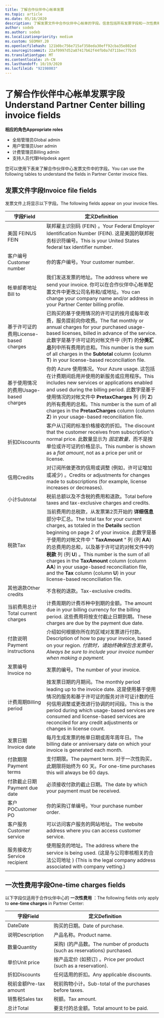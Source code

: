```yaml
---
title: 了解合作伙伴中心帐单发票
ms.topic: article
ms.date: 05/18/2020
description: 了解发票文件中合作伙伴中心帐单的字段。信息包括所有发票字段和一次性费用字段的字段和定义。
author: sodeb
ms.author: sodeb
ms.localizationpriority: medium
ms.custom: SEOMAY.20
ms.openlocfilehash: 121b0bc756e715af358eda30eff92cba35e802ed
ms.sourcegitcommit: 22af0997d52a87417b62f44fb0a7d711bec77b35
ms.translationtype: MT
ms.contentlocale: zh-CN
ms.lasthandoff: 10/19/2020
ms.locfileid: "92198003"
---
```

# <a name="understand-partner-center-billing-invoice-fields"></a><span data-ttu-id="0b876-103">了解合作伙伴中心帐单发票字段</span><span class="sxs-lookup"><span data-stu-id="0b876-103">Understand Partner Center billing invoice fields</span></span>

<span data-ttu-id="0b876-104">**相应的角色**</span><span class="sxs-lookup"><span data-stu-id="0b876-104">**Appropriate roles**</span></span>

- <span data-ttu-id="0b876-105">全局管理员</span><span class="sxs-lookup"><span data-stu-id="0b876-105">Global admin</span></span>
- <span data-ttu-id="0b876-106">用户管理员</span><span class="sxs-lookup"><span data-stu-id="0b876-106">User admin</span></span>
- <span data-ttu-id="0b876-107">计费管理员</span><span class="sxs-lookup"><span data-stu-id="0b876-107">Billing admin</span></span>
- <span data-ttu-id="0b876-108">支持人员代理</span><span class="sxs-lookup"><span data-stu-id="0b876-108">Helpdesk agent</span></span>

<span data-ttu-id="0b876-109">您可以使用下表来了解合作伙伴中心发票文件中的字段。</span><span class="sxs-lookup"><span data-stu-id="0b876-109">You can use the following tables to understand the fields in Partner Center invoice files.</span></span>

## <a name="invoice-file-fields"></a><span data-ttu-id="0b876-110">发票文件字段</span><span class="sxs-lookup"><span data-stu-id="0b876-110">Invoice file fields</span></span>

<span data-ttu-id="0b876-111">发票文件上将显示以下字段。</span><span class="sxs-lookup"><span data-stu-id="0b876-111">The following fields appear on your invoice files.</span></span>

| <span data-ttu-id="0b876-112">字段</span><span class="sxs-lookup"><span data-stu-id="0b876-112">Field</span></span> | <span data-ttu-id="0b876-113">定义</span><span class="sxs-lookup"><span data-stu-id="0b876-113">Definition</span></span> |
| ----- | ---------- |
| <span data-ttu-id="0b876-114">美国 FEIN</span><span class="sxs-lookup"><span data-stu-id="0b876-114">US FEIN</span></span> | <span data-ttu-id="0b876-115">联邦雇主识别码 (FEIN) 。</span><span class="sxs-lookup"><span data-stu-id="0b876-115">Your Federal Employer Identification Number (FEIN).</span></span> <span data-ttu-id="0b876-116">这是美国的联邦税务标识符编号。</span><span class="sxs-lookup"><span data-stu-id="0b876-116">This is your United States federal tax identifier number.</span></span> |
| <span data-ttu-id="0b876-117">客户编号</span><span class="sxs-lookup"><span data-stu-id="0b876-117">Customer number</span></span> | <span data-ttu-id="0b876-118">你的客户编号。</span><span class="sxs-lookup"><span data-stu-id="0b876-118">Your customer number.</span></span> |
| <span data-ttu-id="0b876-119">帐单邮寄地址</span><span class="sxs-lookup"><span data-stu-id="0b876-119">Bill to</span></span> | <span data-ttu-id="0b876-120">我们发送发票的地址。</span><span class="sxs-lookup"><span data-stu-id="0b876-120">The address where we send your invoice.</span></span> <span data-ttu-id="0b876-121">你可以在合作伙伴中心帐单配置文件中更改公司名称和/或地址。</span><span class="sxs-lookup"><span data-stu-id="0b876-121">You can change your company name and/or address in your Partner Center billing profile.</span></span> |
| <span data-ttu-id="0b876-122">基于许可证的费用</span><span class="sxs-lookup"><span data-stu-id="0b876-122">License-based charges</span></span> | <span data-ttu-id="0b876-123">已购买的基于使用情况的许可证的按月或每年收费，服务提前向你收费。</span><span class="sxs-lookup"><span data-stu-id="0b876-123">The flat monthly or annual charges for your purchased usage-based licenses, billed in advance of the service.</span></span> <span data-ttu-id="0b876-124">此数字是基于许可证的对帐文件中 (列**T**) 的**分类汇总**列中所有费用的总和。</span><span class="sxs-lookup"><span data-stu-id="0b876-124">This number is the sum of all charges in the **Subtotal** column (column **T**) in your license-based reconciliation file.</span></span> |
| <span data-ttu-id="0b876-125">基于使用情况的费用</span><span class="sxs-lookup"><span data-stu-id="0b876-125">Usage-based charges</span></span> | <span data-ttu-id="0b876-126">你的 Azure 使用情况。</span><span class="sxs-lookup"><span data-stu-id="0b876-126">Your Azure usage.</span></span> <span data-ttu-id="0b876-127">这包括在计费期间启用并使用的新服务或应用程序。</span><span class="sxs-lookup"><span data-stu-id="0b876-127">This includes new services or applications enabled and used during the billing period.</span></span> <span data-ttu-id="0b876-128">此数字是基于使用情况的对帐文件中 **PretaxCharges** 列 (列 **Z**) 的所有费用的总和。</span><span class="sxs-lookup"><span data-stu-id="0b876-128">This number is the sum of all charges in the **PretaxCharges** column (column **Z**) in your usage-based reconciliation file.</span></span> |
| <span data-ttu-id="0b876-129">折扣</span><span class="sxs-lookup"><span data-stu-id="0b876-129">Discounts</span></span> | <span data-ttu-id="0b876-130">客户从订阅的标准价格接收的折扣。</span><span class="sxs-lookup"><span data-stu-id="0b876-130">The discount that the customer receives from subscription's normal price.</span></span> <span data-ttu-id="0b876-131">此数量显示为 *固定数量*，而不是按单位或许可证的价格显示。</span><span class="sxs-lookup"><span data-stu-id="0b876-131">This number is shown as a *flat amount*, not as a price per unit or license.</span></span> |
| <span data-ttu-id="0b876-132">信用</span><span class="sxs-lookup"><span data-stu-id="0b876-132">Credits</span></span> | <span data-ttu-id="0b876-133">对订阅所做更改的信用或调整 (例如，许可证增加或减少) 。</span><span class="sxs-lookup"><span data-stu-id="0b876-133">Credits or adjustments for changes made to subscriptions (for example, license increases or decreases).</span></span> |
| <span data-ttu-id="0b876-134">小计</span><span class="sxs-lookup"><span data-stu-id="0b876-134">Subtotal</span></span> | <span data-ttu-id="0b876-135">税前总额以及不含税的费用和退款。</span><span class="sxs-lookup"><span data-stu-id="0b876-135">Total before taxes and tax-exclusive charges and credits.</span></span> |
| <span data-ttu-id="0b876-136">税款</span><span class="sxs-lookup"><span data-stu-id="0b876-136">Tax</span></span> | <span data-ttu-id="0b876-137">当前费用的总税款，从发票第2页开始的 **详细信息** 部分中汇总。</span><span class="sxs-lookup"><span data-stu-id="0b876-137">The total tax for your current charges, as totaled in the **Details** section beginning on page 2 of your invoice.</span></span> <span data-ttu-id="0b876-138">此数字是基于使用的对帐文件中 " **TaxAmount** " 列 (列 **AA**) 的总费用的总和，以及基于许可证的对帐文件中的 **税款** 列 (列 **U**) 。</span><span class="sxs-lookup"><span data-stu-id="0b876-138">This number is the sum of all charges in the **TaxAmount** column (column **AA**) in your usage-based reconciliation file, and the **Tax** column (column **U**) in your license-based reconciliation file.</span></span> |
| <span data-ttu-id="0b876-139">其他退款</span><span class="sxs-lookup"><span data-stu-id="0b876-139">Other credits</span></span> | <span data-ttu-id="0b876-140">不含税的退款。</span><span class="sxs-lookup"><span data-stu-id="0b876-140">Tax-exclusive credits.</span></span> |
| <span data-ttu-id="0b876-141">当前费用总计</span><span class="sxs-lookup"><span data-stu-id="0b876-141">Total current charges</span></span> | <span data-ttu-id="0b876-142">计费周期的计费币种中到期的金额。</span><span class="sxs-lookup"><span data-stu-id="0b876-142">The amount due in your billing currency for the billing period.</span></span> <span data-ttu-id="0b876-143">这些费用将按支付截止日期到期。</span><span class="sxs-lookup"><span data-stu-id="0b876-143">These charges are due by the payment due date.</span></span> |
| <span data-ttu-id="0b876-144">付款说明</span><span class="sxs-lookup"><span data-stu-id="0b876-144">Payment instructions</span></span> | <span data-ttu-id="0b876-145">介绍如何根据你所在的区域对发票进行付款。</span><span class="sxs-lookup"><span data-stu-id="0b876-145">Description of how to pay your invoice, based on your region.</span></span> <span data-ttu-id="0b876-146">*付款时，请始终确保包含发票号。*</span><span class="sxs-lookup"><span data-stu-id="0b876-146">*Always be sure to include your invoice number when making a payment.*</span></span> |
| <span data-ttu-id="0b876-147">发票编号</span><span class="sxs-lookup"><span data-stu-id="0b876-147">Invoice no</span></span> | <span data-ttu-id="0b876-148">发票的编号。</span><span class="sxs-lookup"><span data-stu-id="0b876-148">The number of your invoice.</span></span> |
| <span data-ttu-id="0b876-149">计费周期</span><span class="sxs-lookup"><span data-stu-id="0b876-149">Billing period</span></span> | <span data-ttu-id="0b876-150">按发票日期的月期间。</span><span class="sxs-lookup"><span data-stu-id="0b876-150">The monthly period leading up to the invoice date.</span></span> <span data-ttu-id="0b876-151">这是使用基于使用情况的服务和基于许可证的服务对许可证计数的任何信用调整或更改进行协调的时间段。</span><span class="sxs-lookup"><span data-stu-id="0b876-151">This is the period during which usage-based services are consumed and license-based services are reconciled for any credit adjustments or changes in license count.</span></span> |
| <span data-ttu-id="0b876-152">发票日期</span><span class="sxs-lookup"><span data-stu-id="0b876-152">Invoice date</span></span> | <span data-ttu-id="0b876-153">每月生成发票的帐单日期或周年周年日。</span><span class="sxs-lookup"><span data-stu-id="0b876-153">The billing date or anniversary date on which your invoice is generated each month.</span></span> |
| <span data-ttu-id="0b876-154">付款期限</span><span class="sxs-lookup"><span data-stu-id="0b876-154">Payment terms</span></span> | <span data-ttu-id="0b876-155">支付期限。</span><span class="sxs-lookup"><span data-stu-id="0b876-155">The payment term.</span></span> <span data-ttu-id="0b876-156">对于一次性购买，此期限将始终为 60 天。</span><span class="sxs-lookup"><span data-stu-id="0b876-156">For one-time purchases this will always be 60 days.</span></span> |
| <span data-ttu-id="0b876-157">付款截止日期</span><span class="sxs-lookup"><span data-stu-id="0b876-157">Payment due date</span></span> | <span data-ttu-id="0b876-158">必须接收付款的截止日期。</span><span class="sxs-lookup"><span data-stu-id="0b876-158">The date by which your payment must be received.</span></span> |
| <span data-ttu-id="0b876-159">客户 PO</span><span class="sxs-lookup"><span data-stu-id="0b876-159">Customer PO</span></span> | <span data-ttu-id="0b876-160">你的采购订单编号。</span><span class="sxs-lookup"><span data-stu-id="0b876-160">Your purchase number order.</span></span> |
| <span data-ttu-id="0b876-161">客户服务</span><span class="sxs-lookup"><span data-stu-id="0b876-161">Customer service</span></span> | <span data-ttu-id="0b876-162">可以访问客户服务的网站地址。</span><span class="sxs-lookup"><span data-stu-id="0b876-162">The website address where you can access customer service.</span></span> |
| <span data-ttu-id="0b876-163">服务接收方</span><span class="sxs-lookup"><span data-stu-id="0b876-163">Service recipient</span></span> | <span data-ttu-id="0b876-164">使用服务的地址。</span><span class="sxs-lookup"><span data-stu-id="0b876-164">The address where the service is being used.</span></span> <span data-ttu-id="0b876-165"> (这是与公司审核相关的合法公司地址 ) </span><span class="sxs-lookup"><span data-stu-id="0b876-165">(This is the legal company address associated with company vetting.)</span></span> |

## <a name="one-time-charges-fields"></a><span data-ttu-id="0b876-166">一次性费用字段</span><span class="sxs-lookup"><span data-stu-id="0b876-166">One-time charges fields</span></span>

<span data-ttu-id="0b876-167">以下字段仅适用于合作伙伴中心的 **一次性费用** ：</span><span class="sxs-lookup"><span data-stu-id="0b876-167">The following fields only apply to **one-time charges** in Partner Center:</span></span>

| <span data-ttu-id="0b876-168">字段</span><span class="sxs-lookup"><span data-stu-id="0b876-168">Field</span></span> | <span data-ttu-id="0b876-169">定义</span><span class="sxs-lookup"><span data-stu-id="0b876-169">Definition</span></span> |
| ----- | ---------- |
| <span data-ttu-id="0b876-170">Date</span><span class="sxs-lookup"><span data-stu-id="0b876-170">Date</span></span> | <span data-ttu-id="0b876-171">购买的日期。</span><span class="sxs-lookup"><span data-stu-id="0b876-171">Date of purchase.</span></span> |
| <span data-ttu-id="0b876-172">说明</span><span class="sxs-lookup"><span data-stu-id="0b876-172">Description</span></span> | <span data-ttu-id="0b876-173">产品名称。</span><span class="sxs-lookup"><span data-stu-id="0b876-173">Product name.</span></span> |
| <span data-ttu-id="0b876-174">数量</span><span class="sxs-lookup"><span data-stu-id="0b876-174">Quantity</span></span> | <span data-ttu-id="0b876-175">采购)  (的产品数。</span><span class="sxs-lookup"><span data-stu-id="0b876-175">The number of products (such as reservations) purchased.</span></span> |
| <span data-ttu-id="0b876-176">单价</span><span class="sxs-lookup"><span data-stu-id="0b876-176">Unit price</span></span> | <span data-ttu-id="0b876-177">按产品定价 (如预订) 。</span><span class="sxs-lookup"><span data-stu-id="0b876-177">Price per product (such as a reservation).</span></span> |
| <span data-ttu-id="0b876-178">折扣</span><span class="sxs-lookup"><span data-stu-id="0b876-178">Discounts</span></span> | <span data-ttu-id="0b876-179">任何适用的折扣。</span><span class="sxs-lookup"><span data-stu-id="0b876-179">Any applicable discounts.</span></span> |
| <span data-ttu-id="0b876-180">税前金额</span><span class="sxs-lookup"><span data-stu-id="0b876-180">Pre-tax amount</span></span> | <span data-ttu-id="0b876-181">税前购物小计。</span><span class="sxs-lookup"><span data-stu-id="0b876-181">Sub-total of the purchases before taxes.</span></span> |
| <span data-ttu-id="0b876-182">销售税</span><span class="sxs-lookup"><span data-stu-id="0b876-182">Sales tax</span></span> | <span data-ttu-id="0b876-183">税额。</span><span class="sxs-lookup"><span data-stu-id="0b876-183">Tax amount.</span></span> |
| <span data-ttu-id="0b876-184">总计</span><span class="sxs-lookup"><span data-stu-id="0b876-184">Total</span></span> | <span data-ttu-id="0b876-185">要支付的总金额。</span><span class="sxs-lookup"><span data-stu-id="0b876-185">Total amount to be paid.</span></span> |
